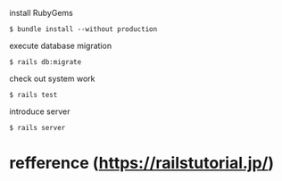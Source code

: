 
install RubyGems
```
$ bundle install --without production
```
execute database migration
```
$ rails db:migrate
```
check out system work
```
$ rails test
```
introduce server
```
$ rails server
```
# refference (https://railstutorial.jp/)
